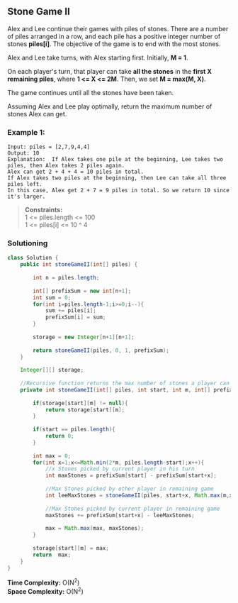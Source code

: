 ## Stone Game II

Alex and Lee continue their games with piles of stones.  There are a number of piles arranged in a row, and each pile has a positive integer number of stones **piles[i]**.  The objective of the game is to end with the most stones. 

Alex and Lee take turns, with Alex starting first.  Initially, **M = 1**.

On each player's turn, that player can take **all the stones** in the **first X remaining piles**, where **1 <= X <= 2M**.  Then, we set **M = max(M, X)**.

The game continues until all the stones have been taken.

Assuming Alex and Lee play optimally, return the maximum number of stones Alex can get.


### Example 1:
```
Input: piles = [2,7,9,4,4]
Output: 10
Explanation:  If Alex takes one pile at the beginning, Lee takes two piles, then Alex takes 2 piles again. 
Alex can get 2 + 4 + 4 = 10 piles in total. 
If Alex takes two piles at the beginning, then Lee can take all three piles left. 
In this case, Alex get 2 + 7 = 9 piles in total. So we return 10 since it's larger. 
```


> **Constraints:**  
> 1 <= piles.length <= 100  
> 1 <= piles[i] <= 10 ^ 4  
 

### Solutioning
```java
class Solution {
    public int stoneGameII(int[] piles) {
        
        int n = piles.length;
        
        int[] prefixSum = new int[n+1];
        int sum = 0;
        for(int i=piles.length-1;i>=0;i--){
            sum += piles[i];
            prefixSum[i] = sum;
        }
        
        storage = new Integer[n+1][n+1];
        
        return stoneGameII(piles, 0, 1, prefixSum);
    }
    
    Integer[][] storage;
    
    //Recursive function returns the max number of stones a player can get
    private int stoneGameII(int[] piles, int start, int m, int[] prefixSum){
        
        if(storage[start][m] != null){
            return storage[start][m];
        }
        
        if(start == piles.length){
            return 0;
        }
        
        int max = 0;
        for(int x=1;x<=Math.min(2*m, piles.length-start);x++){
            //x Stones picked by current player in his turn
            int maxStones = prefixSum[start] - prefixSum[start+x];
            
            //Max Stones picked by other player in remaining game
            int leeMaxStones = stoneGameII(piles, start+x, Math.max(m,x), prefixSum);
                
            //Max Stones picked by current player in remaining game
            maxStones += prefixSum[start+x] - leeMaxStones;
            
            max = Math.max(max, maxStones);
        }
        
        storage[start][m] = max;
        return  max;
    }
}
```  
**Time Complexity:** O(N<sup>2</sup>)  
**Space Complexity:**  O(N<sup>2</sup>)   



